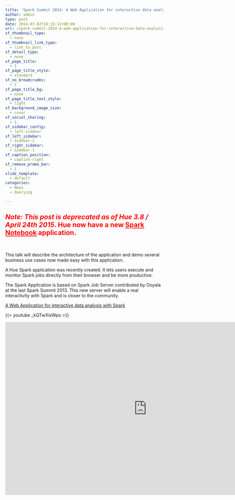 ```yaml
---
title: 'Spark Summit 2014: A Web Application for interactive data analysis with Spark'
author: admin
type: post
date: 2014-07-02T18:15:11+00:00
url: /spark-summit-2014-a-web-application-for-interactive-data-analysis-with-spark/
sf_thumbnail_type:
  - none
sf_thumbnail_link_type:
  - link_to_post
sf_detail_type:
  - none
sf_page_title:
  - 1
sf_page_title_style:
  - standard
sf_no_breadcrumbs:
  - 1
sf_page_title_bg:
  - none
sf_page_title_text_style:
  - light
sf_background_image_size:
  - cover
sf_social_sharing:
  - 1
sf_sidebar_config:
  - left-sidebar
sf_left_sidebar:
  - Sidebar-2
sf_right_sidebar:
  - Sidebar-1
sf_caption_position:
  - caption-right
sf_remove_promo_bar:
  - 1
slide_template:
  - default
categories:
  - News
  - Querying

---
```

## <span style="color: #ff0000;"><em>Note:</em> <em>This post is deprecated as of Hue 3.8 / April 24th 2015</em>. Hue now have a new <a style="color: #ff0000;" href="https://gethue.com/new-notebook-application-for-spark-sql/" target="_blank" rel="noopener noreferrer">Spark Notebook</a> application.</span>

&nbsp;

This talk will describe the architecture of the application and demo several business use cases now made easy with this application.

A Hue Spark application was recently created. It lets users execute and monitor Spark jobs directly from their browser and be more productive.

The Spark Application is based on Spark Job Server contributed by Ooyala at the last Spark Summit 2013. This new server will enable a real interactivity with Spark and is closer to the community.

[A Web Application for interactive data analysis with Spark][1]

{{< youtube _kQTwXisWpo >}}

<iframe src="http://www.slideshare.net/slideshow/embed_code/36562742" width="900" height="550" frameborder="0" marginwidth="0" marginheight="0" scrolling="no"></iframe>

 [1]: http://spark-summit.org/2014/talk/a-web-application-for-interactive-data-analysis-with-spark
